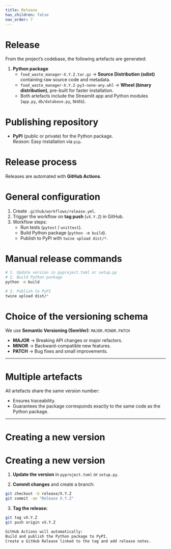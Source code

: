 ```yaml
---
title: Release
has_children: false
nav_order: 7
---
```


# Release
From the project’s codebase, the following artefacts are generated:

1. **Python package**
   - `food_waste_manager-X.Y.Z.tar.gz` → **Source Distribution (sdist)** containing raw source code and metadata.
   - `food_waste_manager-X.Y.Z-py3-none-any.whl` → **Wheel (binary distribution)**, pre-built for faster installation.
   - Both artefacts include the Streamlit app and Python modules (`app.py`, `db/database.py`, tests).

# Publishing repository
- **PyPI** (public or private) for the Python package.  
  *Reason:* Easy installation via `pip`.

# Release process
Releases are automated with **GitHub Actions**.

# General configuration
1. Create `.github/workflows/release.yml`.
2. Trigger the workflow on **tag push** (`vX.Y.Z`) in GitHub.
3. Workflow steps:
   - Run tests (`pytest` / `unittest`).
   - Build Python package (`python -m build`).
   - Publish to PyPI with `twine upload dist/*`.


# Manual release commands
```bash
# 1. Update version in pyproject.toml or setup.py
# 2. Build Python package
python -m build

# 3. Publish to PyPI
twine upload dist/*

```




# Choice of the versioning schema

We use **Semantic Versioning (SemVer)**: `MAJOR.MINOR.PATCH`

- **MAJOR** → Breaking API changes or major refactors.  
- **MINOR** → Backward-compatible new features.  
- **PATCH** → Bug fixes and small improvements.  

---

# Multiple artefacts

All artefacts share the same version number:
- Ensures traceability.
- Guarantees the package corresponds exactly to the same code as the Python package. 

---

# Creating a new version

# Creating a new version

1. **Update the version** in `pyproject.toml` or `setup.py`.

2. **Commit changes** and create a branch:

```bash
git checkout -b release/X.Y.Z
git commit -am "Release X.Y.Z"
```
3. **Tag the release:**
```bash
git tag vX.Y.Z
git push origin vX.Y.Z

GitHub Actions will automatically:
Build and publish the Python package to PyPI.
Create a GitHub Release linked to the tag and add release notes.
```
